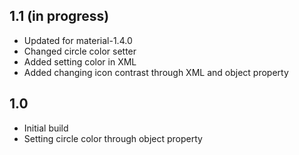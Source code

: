 ## 1.1 (in progress)
 - Updated for material-1.4.0
 - Changed circle color setter
 - Added setting color in XML
 - Added changing icon contrast through XML and object property

## 1.0
 - Initial build
 - Setting circle color through object property